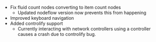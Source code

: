 * Fix fluid count nodes converting to item count nodes
  * Updated nodeflow version now prevents this from happening
* Improved keyboard navigation
* Added controlify support
  * Currently interacting with network controllers using a controller causes a crash due to controlify bug.